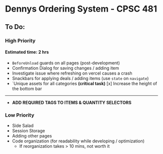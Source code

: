 # Dennys Ordering System - CPSC 481

## To Do:

### High Priority

#### Estimated time: 2 hrs
* ``BeforeUnload`` guards on all pages (post-development)
* Confirmation Dialog for saving changes / adding item
* Investigate issue where refreshing on vercel causes a crash
* Snackbars for applying deals / adding items (use ``state`` on ``navigate``)
* `Unique assets for all categories **(critical task)**
[x] Increase the height of the bottom bar
* ** 
* **ADD REQUIRED TAGS TO ITEMS & QUANTITY SELECTORS**

### Low Priority
* Side Salad
* Session Storage
* Adding other pages
* Code organization (for readability while developing / optimization)
    * If reorganization takes > 10 mins, not worth it
